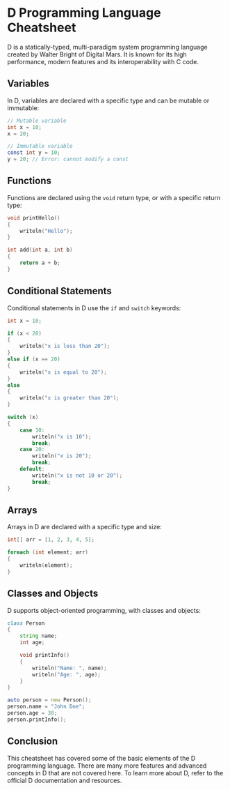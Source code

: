 # D Programming Language Cheatsheet

D is a statically-typed, multi-paradigm system programming language created by Walter Bright of Digital Mars. It is known for its high performance, modern features and its interoperability with C code.

## Variables

In D, variables are declared with a specific type and can be mutable or immutable:

```D
// Mutable variable
int x = 10;
x = 20;

// Immutable variable
const int y = 10;
y = 20; // Error: cannot modify a const
```

## Functions

Functions are declared using the `void` return type, or with a specific return type:

```D
void printHello()
{
    writeln("Hello");
}

int add(int a, int b)
{
    return a + b;
}
```

## Conditional Statements

Conditional statements in D use the `if` and `switch` keywords:

```D
int x = 10;

if (x < 20)
{
    writeln("x is less than 20");
}
else if (x == 20)
{
    writeln("x is equal to 20");
}
else
{
    writeln("x is greater than 20");
}

switch (x)
{
    case 10:
        writeln("x is 10");
        break;
    case 20:
        writeln("x is 20");
        break;
    default:
        writeln("x is not 10 or 20");
        break;
}
```

## Arrays

Arrays in D are declared with a specific type and size:

```D
int[] arr = [1, 2, 3, 4, 5];

foreach (int element; arr)
{
    writeln(element);
}
```

## Classes and Objects

D supports object-oriented programming, with classes and objects:

```D
class Person
{
    string name;
    int age;

    void printInfo()
    {
        writeln("Name: ", name);
        writeln("Age: ", age);
    }
}

auto person = new Person();
person.name = "John Doe";
person.age = 30;
person.printInfo();
```

## Conclusion

This cheatsheet has covered some of the basic elements of the D programming language. There are many more features and advanced concepts in D that are not covered here. To learn more about D, refer to the official D documentation and resources.

